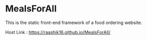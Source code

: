 # MealsForAll
This is the static front-end framework of a food ordering website.

Host Link : https://raashik16.github.io/MealsForAll/
